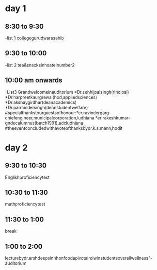 # day 1 
## 8:30 to 9:30
-list 1 
collegegurudwarasahib
## 9:30 to 10:00 
-list 2
tea&snacksinhoatelnumber2
## 10:00 am onwards 
-List3
Grandwelcomeinauditorium
*Dr.sehhijpalsingh(rincipal)
*Dr.harpreetkaurgrewal(hod,appliedsciences)
*Dr.akshaygirdhar(deanacademics)
*Dr.parmindersingh(deanstudentwelfare)
#specialthankstourguestsofhonour:*er.ravindergarg-chiefengineer,municipalcorporation,ludhiana
*er.rakeshkumar-gndecalumnus(batch1991),adcludhiana
#theeventconcludedwithavoteofthanksbydr.k.s.mann,hodit
# day 2
## 9:30 to 10:30 
Englishproficiencytest 
## 10:30 to 11:30 
mathproficiencytest 
## 11:30 to 1:00 
break 
## 1:00 to 2:00 
lecturebydr.arshdeepsinhhonfoodapivotalrolwinstudentsoverallwellness"-auditorium


